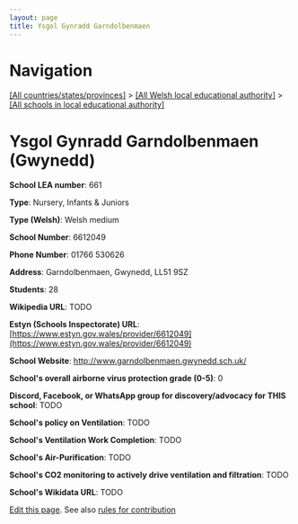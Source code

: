```yaml
---
layout: page
title: Ysgol Gynradd Garndolbenmaen
---
```

# Navigation

[[All countries/states/provinces]](../../..) > [[All Welsh local educational authority]](../..) > [[All schools in local educational authority]](..)

# Ysgol Gynradd Garndolbenmaen (Gwynedd)

**School LEA number**: 661

**Type**: Nursery, Infants & Juniors

**Type (Welsh)**: Welsh medium

**School Number**: 6612049

**Phone Number**: 01766 530626

**Address**: Garndolbenmaen, Gwynedd, LL51 9SZ

**Students**: 28

**Wikipedia URL**: TODO

**Estyn (Schools Inspectorate) URL**: [https://www.estyn.gov.wales/provider/6612049](https://www.estyn.gov.wales/provider/6612049)

**School Website**: http://www.garndolbenmaen.gwynedd.sch.uk/

**School's overall airborne virus protection grade (0-5)**: 0

**Discord, Facebook, or WhatsApp group for discovery/advocacy for THIS school**: TODO

**School's policy on Ventilation**: TODO

**School's Ventilation Work Completion**: TODO

**School's Air-Purification**: TODO

**School's CO2 monitoring to actively drive ventilation and filtration**: TODO

**School's Wikidata URL**: TODO




[Edit this page](https://github.com/VentilationProject/Wales/edit/prif/./Gwynedd/Ysgol_Gynradd_Garndolbenmaen.md). See also [rules for contribution](../../../contribution-rules/)